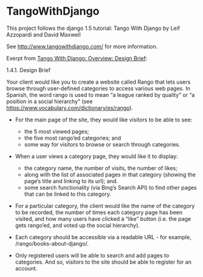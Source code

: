 TangoWithDjango
===============



This project follows the django 1.5 tutorial: Tango With Django by Leif Azzopardi and David Maxwell

See http://www.tangowithdjango.com/ for more information.

Exerpt from [Tango With Django: Overview: Design Brief](http://www.tangowithdjango.com/book/chapters/overview.html#design-brief):

1.4.1. Design Brief

Your client would like you to create a website called Rango that lets users browse through user-defined categories to access various web pages. In Spanish, the word rango is used to mean “a league ranked by quality” or “a position in a social hierarchy” (see https://www.vocabulary.com/dictionary/es/rango).

* For the main page of the site, they would like visitors to be able to see:

    * the 5 most viewed pages;
    * the five most rango’ed categories; and
    * some way for visitors to browse or search through categories.

* When a user views a category page, they would like it to display:

    * the category name, the number of visits, the number of likes;
    * along with the list of associated pages in that category (showing the page’s title and linking to its url); and.
    * some search functionality (via Bing’s Search API) to find other pages that can be linked to this category.

* For a particular category, the client would like the name of the category to be recorded, the number of times each category page has been visited, and how many users have clicked a “like” button (i.e. the page gets rango’ed, and voted up the social hierarchy).

* Each category should be accessible via a readable URL - for example, /rango/books-about-django/.

* Only registered users will be able to search and add pages to categories. And so, visitors to the site should be able to register for an account.
